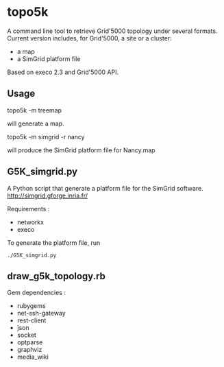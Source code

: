 topo5k
======

A command line tool to retrieve Grid'5000 topology under several formats.
Current version includes, for Grid'5000, a site or a cluster:
- a map
- a SimGrid platform file

Based on execo 2.3 and Grid'5000 API. 


Usage
-----

  topo5k -m treemap
  
will generate a map.
 
  topo5k -m simgrid -r nancy
  
will produce the SimGrid platform file for Nancy.map



G5K_simgrid.py
--------------
A Python script that generate a platform file for the SimGrid software.
http://simgrid.gforge.inria.fr/

Requirements : 
- networkx
- execo


To generate the platform file, run

    ./G5K_simgrid.py
    
    

draw_g5k_topology.rb
--------------------

Gem dependencies :
- rubygems
- net-ssh-gateway
- rest-client
- json
- socket
- optparse
- graphviz
- media_wiki




